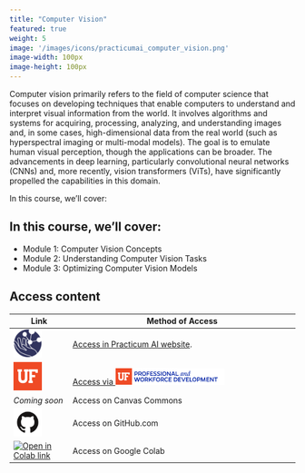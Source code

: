 ```yaml
---
title: "Computer Vision"
featured: true
weight: 5
image: '/images/icons/practicumai_computer_vision.png'
image-width: 100px
image-height: 100px
---
```


Computer vision primarily refers to the field of computer science that focuses on developing techniques that enable computers to understand and interpret visual information from the world. It involves algorithms and systems for acquiring, processing, analyzing, and understanding images and, in some cases, high-dimensional data from the real world (such as hyperspectral imaging or multi-modal models). The goal is to emulate human visual perception, though the applications can be broader. The advancements in deep learning, particularly convolutional neural networks (CNNs) and, more recently, vision transformers (ViTs), have significantly propelled the capabilities in this domain. 

In this course, we’ll cover:

## In this course, we’ll cover:

* Module 1: Computer Vision Concepts
* Module 2: Understanding Computer Vision Tasks
* Module 3: Optimizing Computer Vision Models


## Access content

Link | Method of Access
-----|-----------------
<a href="/computer_vision/README/"><img src='/images/logo/Practicum_globe.230px.png' width=50 alt='Practiucm AI Globe logo'></a> | <a href="/computer_vision/README/">Access in Practicum AI website</a>.
<a href="https://reg.pwd.aa.ufl.edu/search/publicCourseSearchDetails.do?method=load&courseId=19428727&selectedProgramAreaId=1015758&selectedProgramStreamId=1016506&_gl=1*b9e32f*_ga*NjkwMTc0MTk0LjE3Mzc4NDg3NzQ.*_ga_QRS76RMM2T*czE3NTg2Njg1NTIkbzQkZzEkdDE3NTg2Njg2MjQkajYwJGwwJGgw*_gcl_au*MTM4MTQ1MTU4OC4xNzU4NjU1OTQz*_ga_P8DV6LYX8P*czE3NTg2Njg1NTIkbzQkZzEkdDE3NTg2Njg2MjQkajYwJGwwJGgxNTg0OTU3NzE1"><img src="/images/logo/UF.png" width=50></a> | <a href="https://reg.pwd.aa.ufl.edu/search/publicCourseSearchDetails.do?method=load&courseId=19428727&selectedProgramAreaId=1015758&selectedProgramStreamId=1016506&_gl=1*b9e32f*_ga*NjkwMTc0MTk0LjE3Mzc4NDg3NzQ.*_ga_QRS76RMM2T*czE3NTg2Njg1NTIkbzQkZzEkdDE3NTg2Njg2MjQkajYwJGwwJGgw*_gcl_au*MTM4MTQ1MTU4OC4xNzU4NjU1OTQz*_ga_P8DV6LYX8P*czE3NTg2Njg1NTIkbzQkZzEkdDE3NTg2Njg2MjQkajYwJGwwJGgxNTg0OTU3NzE1">Access via <img src="/images/logo/PWD-blue.png" alt="UF Professional and Workforce Development logo" width="50%"></a>
*Coming soon* | Access on Canvas Commons
<a href='https://github.com/PracticumAI/computer_vision'><img src='/images/GitHub-Mark.png' alt='GitHub.com logo' width=50></a> | Access on GitHub.com
<a href='https://github.com/PracticumAI/computer_vision'><img src='https://colab.research.google.com/assets/colab-badge.svg' alt='Open in Colab link'></a> | Access on Google Colab
